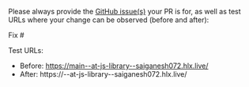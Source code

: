 Please always provide the [GitHub issue(s)](../issues) your PR is for, as well as test URLs where your change can be observed (before and after):

Fix #<gh-issue-id>

Test URLs:
- Before: https://main--at-js-library--saiganesh072.hlx.live/
- After: https://<branch>--at-js-library--saiganesh072.hlx.live/
